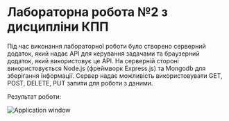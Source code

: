 # Лабораторна робота №2 з дисципліни КПП

Під час виконання лабораторної роботи було створено серверний додаток, який надає API для керування задачами та браузерний додаток, який використовує це API. На серверній стороні використовується Node.js (фреймворк Express.js) та Mongodb для зберігання інформації. Сервер надає можливість використовувати GET, POST, DELETE, PUT запити для роботи з даними. 

Результат роботи:

![Application window](https://i.imgur.com/Cds37Qa.png)
